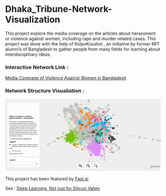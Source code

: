 # Dhaka_Tribune-Network-Visualization

This project explore the media coverage on the articles about harassment or violence against women, including rape and murder related cases. This project was done with the help of KolpoKoushol , an initiative by former MIT alumni’s of Bangladesh to gather people from many fields for learning about interdisciplinary ideas.

### Interactive Network Link : 

[Media Coverage of Violence Against Women in Bangladesh](https://tahsin-mayeesha.github.io/Dhaka_Tribune-Network-Visualization/#)

### Network Structure Visualiation : 

![](Network.png) 

This project has been featured by [Fast.ai](fast.ai)

See : [Deep Learning, Not just for Silicon Valley](http://www.fast.ai/2017/02/27/not-just-silicon-valley/)
